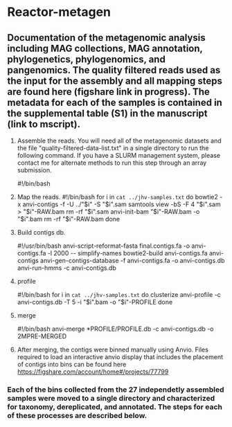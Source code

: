 # Reactor-metagen
## Documentation of the metagenomic analysis including MAG collections, MAG annotation, phylogenetics, phylogenomics, and pangenomics. The quality filtered reads used as the input for the assembly and all mapping steps are found here (figshare link in progress). The metadata for each of the samples is contained in the supplemental table (S1) in the manuscript (link to mscript).

1. Assemble the reads. You will need all of the metagenomic datasets and the file "quality-filtered-data-list.txt" in a single directory to run the following command. If you have a SLURM management system, please contact me for alternate methods to run this step through an array submission.
     
    #!/bin/bash


2. Map the reads.
    #!/bin/bash
    for i in `cat ../jhv-samples.txt`
    do
        bowtie2 -x anvi-contigs -f -U ../"$i" -S "$i".sam
        samtools view -bS -F 4 "$i".sam > "$i"-RAW.bam
        rm -rf "$i".sam
        anvi-init-bam "$i"-RAW.bam -o "$i".bam
        rm -rf "$i"-RAW.bam
    done

3. Build contigs db.

    #!/usr/bin/bash
    anvi-script-reformat-fasta final.contigs.fa -o anvi-contigs.fa -l 2000 --         simplify-names
    bowtie2-build anvi-contigs.fa anvi-contigs
    anvi-gen-contigs-database -f anvi-contigs.fa -o	anvi-contigs.db
    anvi-run-hmms -c anvi-contigs.db
     
4. profile

    #!/bin/bash
    for i in `cat ../jhv-samples.txt`
    do
        clusterize anvi-profile -c anvi-contigs.db -T 5 -i "$i".bam -o "$i"-PROFILE
    done  
    
5. merge

    #!/bin/bash
     anvi-merge *PROFILE/PROFILE.db -c anvi-contigs.db -o 2MPRE-MERGED
     
6. After merging, the contigs were binned manually using Anvio. Files required to load an interactive anvio display that includes the placement of contigs into bins can be found here https://figshare.com/account/home#/projects/77799

### Each of the bins collected from the 27 independetly assembled samples were moved to a single directory and characterized for taxonomy, dereplicated, and annotated. The steps for each of these processes are described below.



